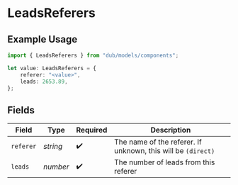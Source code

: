 # LeadsReferers

## Example Usage

```typescript
import { LeadsReferers } from "dub/models/components";

let value: LeadsReferers = {
    referer: "<value>",
    leads: 2653.89,
};
```

## Fields

| Field                                                        | Type                                                         | Required                                                     | Description                                                  |
| ------------------------------------------------------------ | ------------------------------------------------------------ | ------------------------------------------------------------ | ------------------------------------------------------------ |
| `referer`                                                    | *string*                                                     | :heavy_check_mark:                                           | The name of the referer. If unknown, this will be `(direct)` |
| `leads`                                                      | *number*                                                     | :heavy_check_mark:                                           | The number of leads from this referer                        |